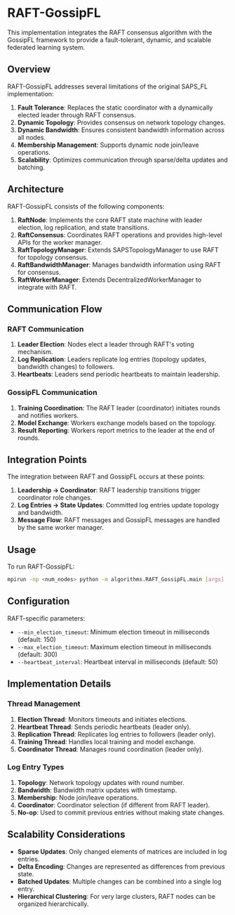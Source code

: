 # RAFT-GossipFL

This implementation integrates the RAFT consensus algorithm with the GossipFL framework to provide a fault-tolerant, dynamic, and scalable federated learning system.

## Overview

RAFT-GossipFL addresses several limitations of the original SAPS_FL implementation:

1. **Fault Tolerance**: Replaces the static coordinator with a dynamically elected leader through RAFT consensus.
2. **Dynamic Topology**: Provides consensus on network topology changes.
3. **Dynamic Bandwidth**: Ensures consistent bandwidth information across all nodes.
4. **Membership Management**: Supports dynamic node join/leave operations.
5. **Scalability**: Optimizes communication through sparse/delta updates and batching.

## Architecture

RAFT-GossipFL consists of the following components:

1. **RaftNode**: Implements the core RAFT state machine with leader election, log replication, and state transitions.
2. **RaftConsensus**: Coordinates RAFT operations and provides high-level APIs for the worker manager.
3. **RaftTopologyManager**: Extends SAPSTopologyManager to use RAFT for topology consensus.
4. **RaftBandwidthManager**: Manages bandwidth information using RAFT for consensus.
5. **RaftWorkerManager**: Extends DecentralizedWorkerManager to integrate with RAFT.

## Communication Flow

### RAFT Communication

1. **Leader Election**: Nodes elect a leader through RAFT's voting mechanism.
2. **Log Replication**: Leaders replicate log entries (topology updates, bandwidth changes) to followers.
3. **Heartbeats**: Leaders send periodic heartbeats to maintain leadership.

### GossipFL Communication

1. **Training Coordination**: The RAFT leader (coordinator) initiates rounds and notifies workers.
2. **Model Exchange**: Workers exchange models based on the topology.
3. **Result Reporting**: Workers report metrics to the leader at the end of rounds.

## Integration Points

The integration between RAFT and GossipFL occurs at these points:

1. **Leadership -> Coordinator**: RAFT leadership transitions trigger coordinator role changes.
2. **Log Entries -> State Updates**: Committed log entries update topology and bandwidth.
3. **Message Flow**: RAFT messages and GossipFL messages are handled by the same worker manager.

## Usage

To run RAFT-GossipFL:

```bash
mpirun -np <num_nodes> python -m algorithms.RAFT_GossipFL.main [args]
```

## Configuration

RAFT-specific parameters:

- `--min_election_timeout`: Minimum election timeout in milliseconds (default: 150)
- `--max_election_timeout`: Maximum election timeout in milliseconds (default: 300)
- `--heartbeat_interval`: Heartbeat interval in milliseconds (default: 50)

## Implementation Details

### Thread Management

1. **Election Thread**: Monitors timeouts and initiates elections.
2. **Heartbeat Thread**: Sends periodic heartbeats (leader only).
3. **Replication Thread**: Replicates log entries to followers (leader only).
4. **Training Thread**: Handles local training and model exchange.
5. **Coordinator Thread**: Manages round coordination (leader only).

### Log Entry Types

1. **Topology**: Network topology updates with round number.
2. **Bandwidth**: Bandwidth matrix updates with timestamp.
3. **Membership**: Node join/leave operations.
4. **Coordinator**: Coordinator selection (if different from RAFT leader).
5. **No-op**: Used to commit previous entries without making state changes.

## Scalability Considerations

- **Sparse Updates**: Only changed elements of matrices are included in log entries.
- **Delta Encoding**: Changes are represented as differences from previous state.
- **Batched Updates**: Multiple changes can be combined into a single log entry.
- **Hierarchical Clustering**: For very large clusters, RAFT nodes can be organized hierarchically.
